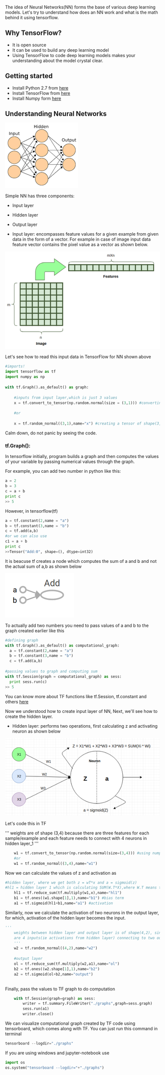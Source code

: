 The idea of Neural Networks(NN) forms the base of various deep learning models. Let's try to understand how does an NN work and what is the math behind it using tensorflow.

## Why TensorFlow?
- It is open source
- It can be used to build any deep learning model 
- Using TensorFlow to code deep learning models makes your understanding about the model crystal clear.

## Getting started
- Install Python 2.7 from [here](https://tutorial.djangogirls.org/en/python_installation/)
- Install TensorFlow from [here](https://www.tensorflow.org/install/)
- Install Numpy form [here](https://docs.scipy.org/doc/numpy-1.10.1/user/install.html)

## Understanding Neural Networks

![GitHub Logo](/imgs/nn.png)

Simple NN has three components:
- Input layer
- Hidden layer
- Output layer

- Input layer: encompasses feature values for a given example from given data in the form of a vector. 
For example in case of image input data feature vector contains the pixel value as a vector as shown below.

![GitHub Logo](/imgs/nn2.png)

Let's see how to read this input data in TensorFlow for NN shown above 

```python
#imports!
import tensorflow as tf
import numpy as np

with tf.Graph().as_default() as graph:
    
    #inputs from input layer,which is just 3 values
    x = tf.convert_to_tensor(np.random.normal(size = (3,1))) #converting numpy array into a tensor
    
    #or
    
    x = tf.random_normal((3,1),name="x") #creating a tensor of shape(3,1)
```

Calm down, do not panic by seeing the code.

### tf.Graph(): 
In tensorflow initially, program builds a graph and then computes the values of your variable by passing numerical values through the graph.

For example, you can add two number in python like this:

```python
a = 2
b = 3
c = a + b
print c
>> 5
```
However, in tensorflow(tf)

```python
a = tf.constant(2,name = "a")
b = tf.constant(3,name = "b")
c = tf.add(a,b)
#or we can also use
c1 = a + b
print c
>>Tensor("Add:0", shape=(), dtype=int32)
```
It is beacuse tf creates a node which computes the sum of a and b and not the actual sum of a,b as shown below

![GitHub Logo](/imgs/nn3.png)

To actually add two numbers you need to pass values of a and b to the graph created earlier like this

```python
#defining graph
with tf.Graph().as_default() as computational_graph:
  a = tf.constant(2,name = "a")
  b = tf.constant(3,name = "b")
  c = tf.add(a,b)

#passing values to graph and computing sum
with tf.Session(graph = computational_graph) as sess:
  print sess.run(c)
>> 5
```

You can know more about TF functions like tf.Session, tf.constant and others [here](https://www.tensorflow.org/api_docs/)

Now we understood how to create input layer of NN, Next, we'll see how to create the hidden layer.

- Hidden layer: performs two operations, first calculating z and activating neuron as shown below

![GitHub Logo](/imgs/nn4.png)

Let's code this in TF

'''
    weights are of shape (3,4) because there are three features for each 
    sample/example and each feature needs to connect with 4 neurons in hidden
    layer_1
    '''
```python    
    w1 = tf.convert_to_tensor(np.random.normal(size=(3,4))) #using numpy array
    #or
    w1 = tf.random_normal((3,4),name="w1")
```

Now we can calculate the values of z and activation as

```python
#hidden layer, where we get both z = wT*x and a = sigmoid(z)
#hl1 = hidden layer 1 which is calculating SUM(W.T*X),where W.T means transpose of W
    hl1 = tf.reduce_sum(tf.multiply(w1,x),name="hl1") 
    b1 = tf.ones((w1.shape[1],1),name="b1") #bias term
    a1 = tf.sigmoid(hl1+b1,name="a1") #activation
```

Similarly, now we calculate the activation of two neurons in the output layer, for which, activation of the hidden layer becomes the input.

```python
'''
    weights between hidden layer and output layer is of shape(4,2), since there
    are 4 inputs(ie activations from hidden layer) connecting to two outputs
    '''
    w2 = tf.random_normal((4,2),name="w2")
    
    #output layer
    ol = tf.reduce_sum(tf.multiply(w2,a1),name="ol")
    b2 = tf.ones((w2.shape[1],1),name="b2")
    a2 = tf.sigmoid(ol+b2,name="output")
    
```

Finally, pass the values to TF graph to do computation

```python
    with tf.Session(graph=graph) as sess:
        writer = tf.summary.FileWriter("./graphs",graph=sess.graph)
        sess.run(a1)
        writer.close()
```

We can visualize computational graph created by TF code using tensorboard, which comes along with TF. You can just run this command in terminal

```python
tensorboard --logdir="./graphs"
```
If you are using windows and jupyter-notebook use

```python
import os
os.system("tensorboard --logdir="+"./graphs")
```
